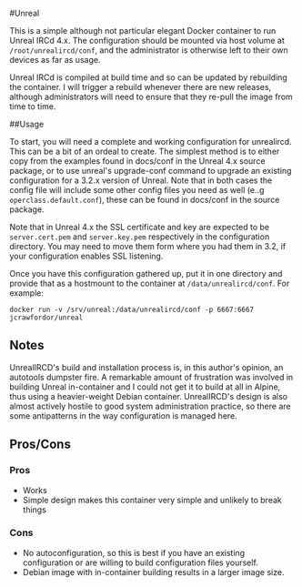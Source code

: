 #Unreal

This is a simple although not particular elegant Docker container to run Unreal IRCd
4.x. The configuration should be mounted via host volume at `/root/unrealircd/conf`, 
and the administrator is otherwise left to their own devices as far as usage.

Unreal IRCd is compiled at build time and so can be updated by rebuilding the
container. I will trigger a rebuild whenever there are new releases, although
administrators will need to ensure that they re-pull the image from time to time.

##Usage

To start, you will need a complete and working configuration for unrealircd.
This can be a bit of an ordeal to create. The simplest method is to either
copy from the examples found in docs/conf in the Unreal 4.x source package, or
to use unreal's upgrade-conf command to upgrade an existing configuration for
a 3.2.x version of Unreal. Note that in both cases the config file will
include some other config files you need as well (e..g
`operclass.default.conf`), these can be found in docs/conf in the source
package.

Note that in Unreal 4.x the SSL certificate and key are expected to be
`server.cert.pem` and `server.key.pem` respectively in the configuration
directory. You may need to move them form where you had them in 3.2, if your
configuration enables SSL listening.

Once you have this configuration gathered up, put it in one directory and
provide that as a hostmount to the container at `/data/unrealircd/conf`. For example:

```
docker run -v /srv/unreal:/data/unrealircd/conf -p 6667:6667
jcrawfordor/unreal
```
## Notes

UnrealIRCD's build and installation process is, in this author's opinion, an
autotools dumpster fire. A remarkable amount of frustration was involved in
building Unreal in-container and I could not get it to build at all in Alpine,
thus using a heavier-weight Debian container. UnrealIRCD's design is also
almost actively hostile to good system administration practice, so there are
some antipatterns in the way configuration is managed here.

## Pros/Cons

### Pros

  * Works
  * Simple design makes this container very simple and unlikely to break things

### Cons

  * No autoconfiguration, so this is best if you have an existing configuration or are
    willing to build configuration files yourself.
  * Debian image with in-container building results in a larger image size.

